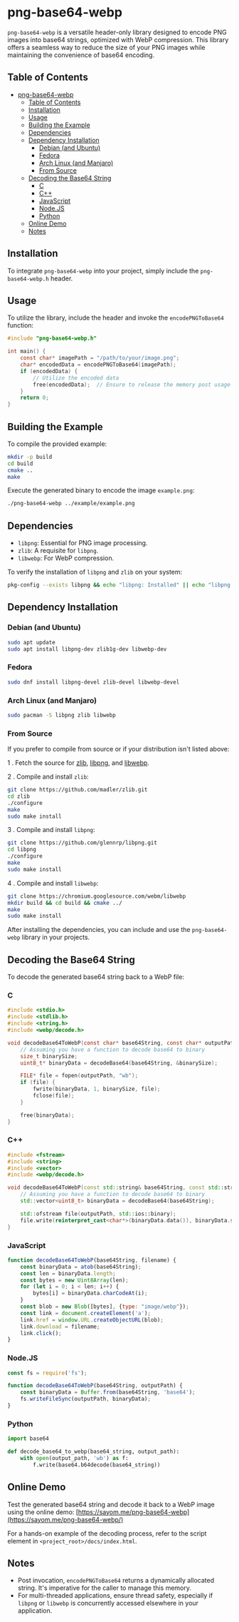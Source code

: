 # png-base64-webp

`png-base64-webp` is a versatile header-only library designed to encode PNG images into base64 strings, optimized with WebP compression. This library offers a seamless way to reduce the size of your PNG images while maintaining the convenience of base64 encoding.

## Table of Contents

- [png-base64-webp](#png-base64-webp)
  - [Table of Contents](#table-of-contents)
  - [Installation](#installation)
  - [Usage](#usage)
  - [Building the Example](#building-the-example)
  - [Dependencies](#dependencies)
  - [Dependency Installation](#dependency-installation)
    - [Debian (and Ubuntu)](#debian-and-ubuntu)
    - [Fedora](#fedora)
    - [Arch Linux (and Manjaro)](#arch-linux-and-manjaro)
    - [From Source](#from-source)
  - [Decoding the Base64 String](#decoding-the-base64-string)
    - [C](#c)
    - [C++](#c-1)
    - [JavaScript](#javascript)
    - [Node.JS](#nodejs)
    - [Python](#python)
  - [Online Demo](#online-demo)
  - [Notes](#notes)

## Installation

To integrate `png-base64-webp` into your project, simply include the `png-base64-webp.h` header.

## Usage

To utilize the library, include the header and invoke the `encodePNGToBase64` function:

```c
#include "png-base64-webp.h"

int main() {
    const char* imagePath = "/path/to/your/image.png";
    char* encodedData = encodePNGToBase64(imagePath);
    if (encodedData) {
        // Utilize the encoded data
        free(encodedData);  // Ensure to release the memory post usage
    }
    return 0;
}
```

## Building the Example

To compile the provided example:

```bash
mkdir -p build
cd build
cmake ..
make
```

Execute the generated binary to encode the image `example.png`:

```bash
./png-base64-webp ../example/example.png
```

## Dependencies

- `libpng`: Essential for PNG image processing.
- `zlib`: A requisite for `libpng`.
- `libwebp`: For WebP compression.

To verify the installation of `libpng` and `zlib` on your system:

```bash
pkg-config --exists libpng && echo "libpng: Installed" || echo "libpng: Not Installed"; pkg-config --exists zlib && echo "zlib: Installed" || echo "zlib: Not Installed"
```

## Dependency Installation

### Debian (and Ubuntu)

```bash
sudo apt update
sudo apt install libpng-dev zlib1g-dev libwebp-dev
```

### Fedora

```bash
sudo dnf install libpng-devel zlib-devel libwebp-devel
```

### Arch Linux (and Manjaro)

```bash
sudo pacman -S libpng zlib libwebp
```

### From Source

If you prefer to compile from source or if your distribution isn't listed above:

1 . Fetch the source for [zlib](https://zlib.net/), [libpng](http://www.libpng.org/pub/png/libpng.html), and [libwebp](https://developers.google.com/speed/webp/download).

2 . Compile and install `zlib`:

```bash
git clone https://github.com/madler/zlib.git
cd zlib
./configure
make
sudo make install
```

3 . Compile and install `libpng`:

```bash
git clone https://github.com/glennrp/libpng.git
cd libpng
./configure
make
sudo make install
```

4 . Compile and install `libwebp`:

```bash
git clone https://chromium.googlesource.com/webm/libwebp
mkdir build && cd build && cmake ../
make
sudo make install
```

After installing the dependencies, you can include and use the `png-base64-webp` library in your projects.

## Decoding the Base64 String

To decode the generated base64 string back to a WebP file:

### C

```c
#include <stdio.h>
#include <stdlib.h>
#include <string.h>
#include <webp/decode.h>

void decodeBase64ToWebP(const char* base64String, const char* outputPath) {
    // Assuming you have a function to decode base64 to binary
    size_t binarySize;
    uint8_t* binaryData = decodeBase64(base64String, &binarySize);

    FILE* file = fopen(outputPath, "wb");
    if (file) {
        fwrite(binaryData, 1, binarySize, file);
        fclose(file);
    }

    free(binaryData);
}
```

### C++

```cpp
#include <fstream>
#include <string>
#include <vector>
#include <webp/decode.h>

void decodeBase64ToWebP(const std::string& base64String, const std::string& outputPath) {
    // Assuming you have a function to decode base64 to binary
    std::vector<uint8_t> binaryData = decodeBase64(base64String);

    std::ofstream file(outputPath, std::ios::binary);
    file.write(reinterpret_cast<char*>(binaryData.data()), binaryData.size());
}
```

### JavaScript

```javascript
function decodeBase64ToWebP(base64String, filename) {
    const binaryData = atob(base64String);
    const len = binaryData.length;
    const bytes = new Uint8Array(len);
    for (let i = 0; i < len; i++) {
        bytes[i] = binaryData.charCodeAt(i);
    }
    const blob = new Blob([bytes], {type: "image/webp"});
    const link = document.createElement('a');
    link.href = window.URL.createObjectURL(blob);
    link.download = filename;
    link.click();
}
```

### Node.JS

```javascript
const fs = require('fs');

function decodeBase64ToWebP(base64String, outputPath) {
    const binaryData = Buffer.from(base64String, 'base64');
    fs.writeFileSync(outputPath, binaryData);
}
```

### Python

```python
import base64

def decode_base64_to_webp(base64_string, output_path):
    with open(output_path, 'wb') as f:
        f.write(base64.b64decode(base64_string))
```

## Online Demo

Test the generated base64 string and decode it back to a WebP image using the online demo: [https://sayom.me/png-base64-webp](https://sayom.me/png-base64-webp/)

For a hands-on example of the decoding process, refer to the script element in `<project_root>/docs/index.html`.

## Notes

- Post invocation, `encodePNGToBase64` returns a dynamically allocated string. It's imperative for the caller to manage this memory.
- For multi-threaded applications, ensure thread safety, especially if `libpng` or `libwebp` is concurrently accessed elsewhere in your application.

